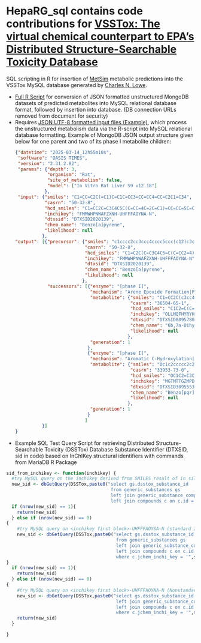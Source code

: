 # HepaRG_sql contains code contributions for [VSSTox: The virtual chemical counterpart to EPA’s Distributed Structure-Searchable Toxicity Database](https://epa.figshare.com/articles/presentation/VSSTox_The_virtual_chemical_counterpart_to_EPA_s_Distributed_Structure-Searchable_Toxicity_Database/24790575?file=43599186)
SQL scripting in R for insertion of [MetSim](https://github.com/lcgroff2/metsim) metabolic predictions into the VSSTox MySQL database generated by [Charles N. Lowe](https://www.linkedin.com/in/charles-lowe-5b78321a3/).

* [Full R Script](https://github.com/lcgroff2/HepaRG_sql/blob/main/parents_load_script_lgroff_redacted.R) for conversion of JSON formatted unstructured MongoDB datasets of predicted metabolites into MySQL relational database format, followed by insertion into database. (DB connection URLs removed from document for security)
* Requires [JSON UTF-8 formatted input files (Example)](https://github.com/lcgroff2/HepaRG_sql/blob/main/predictions/heparg_times_rat_in_vitro_0.json), which process the unstructured metabolism data via the R-script into MySQL relational database formatting. Example of MongoDB JSON output structure given below for one parent and two of its phase I metabolite children:
  ```JSON
  {"datetime": "2025-03-14_12h55m10s",
   "software": "OASIS TIMES",
   "version": "2.31.2.82",
   "params": {"depth": 3,
              "organism": "Rat",
              "site_of_metabolism": false,
              "model": ["In Vitro Rat Liver S9 v12.18"]
             },
   "input": {"smiles": "C1=CC=C2C(=C1)C=C1C=CC3=CC=CC4=CC=C2C1=C34",
             "casrn": "50-32-8",
             "hcd_smiles": "C1=CC2C=C3C4C5C(C=CC=4C=2C=C1)=CC=CC=5C=C3",
             "inchikey": "FMMWHPNWAFZXNH-UHFFFAOYNA-N",
             "dtxsid": "DTXSID2020139",
             "chem_name": "Benzo[a]pyrene",
             "likelihood": null
            },
  "output": [{"precursor": {"smiles": "c1cccc2cc3ccc4cccc5ccc(c12)c3c45",
                            "casrn": "50-32-8",
                            "hcd_smiles": "C1=C2C(C=C3C4C5=C(C=CC2=4)C=CC=C5C=C3)=CC=C1",
                            "inchikey": "FMMWHPNWAFZXNH-UHFFFAOYNA-N",
                            "dtxsid": "DTXSID2020139",
                            "chem_name": "Benzo[a]pyrene",
                            "likelihood": null
                           },
              "successors": [{"enzyme": "[phase I]",
                              "mechanism": "Arene Epoxide Formation|PAH Arene Epoxide Formation",
                              "metabolite": {"smiles": "C1=CC2C(c3cc4ccc5cccc6ccc(c13)c4c56)O2",
                                             "casrn": "36504-65-1",
                                             "hcd_smiles": "C1C2=C(C=C3C4C5=C(C=CC2=4)C=CC=C5C=C3)C2OC2C=1",
                                             "inchikey": "OLLMQFHYRYHKTD-UHFFFAOYNA-N",
                                             "dtxsid": "DTXSID80957806",
                                             "chem_name": "6b,7a-Dihydrobenzo[1,12]tetrapheno[8,9-b]oxirene",
                                             "likelihood": null
                                            },
                              "generation": 1
                             },
                             {"enzyme": "[phase I]",
                              "mechanism": "Aromatic C-Hydroxylation|PAH Aromatic C-Hydroxylation",
                              "metabolite": {"smiles": "Oc1c2ccccc2c2ccc3cccc4ccc1c2c34",
                                             "casrn": "33953-73-0",
                                             "hcd_smiles": "OC1C2=C3C4C(C=C2)=CC=CC=4C=CC3=C2C=1C=CC=C2",
                                             "inchikey": "MGTMTTGZMPDIQS-UHFFFAOYNA-N",
                                             "dtxsid": "DTXSID30955534",
                                             "chem_name": "Benzo[pqr]tetraphen-6-ol",
                                             "likelihood": null
                                            },
                              "generation": 1
                             }
                            ]
            }]
  }
  ```
* Example SQL Test Query Script for retrieving Distributed Structure-Searchable Toxicity (DSSTox) Database Substance Identifier (DTXSID, sid in code) based on InChIKey structural identifiers with commands from MariaDB R Package
```r
sid_from_inchikey <- function(inchikey) {
  #try MySQL query on the inchikey derived from SMILES result of in silico tool:
  new_sid <- dbGetQuery(DSSTox,paste0("select gs.dsstox_substance_id
                                       from generic_substances gs
                                       left join generic_substance_compounds gsc on gsc.fk_generic_substance_id = gs.id
                                       left join compounds c on c.id = gsc.fk_compound_id where c.jchem_inchi_key = '",inchikey,"'"))
  if (nrow(new_sid) == 1){
    return(new_sid)
  } else if (nrow(new_sid) == 0)
{
    #try MySQL query on <inchikey first block>-UHFFFAOYSA-N (standard InChIKey mapping for no stereochemistry - neutral charge):
    new_sid <- dbGetQuery(DSSTox,paste0("select gs.dsstox_substance_id
                                         from generic_substances gs
                                         left join generic_substance_compounds gsc on gsc.fk_generic_substance_id = gs.id
                                         left join compounds c on c.id = gsc.fk_compound_id
                                         where c.jchem_inchi_key = '",str_split(inchikey,"-")[[1]][1],"-UHFFFAOYSA-N'"))
}
  if (nrow(new_sid) == 1){
    return(new_sid)
  } else if (nrow(new_sid) == 0)
{
    #try MySQL query on <inchikey first block>-UHFFFAOYNA-N (Nonstandard InChIKey mapping for no stereochemistry - neutral charge):
    new_sid <- dbGetQuery(DSSTox,paste0("select gs.dsstox_substance_id from generic_substances gs
                                         left join generic_substance_compounds gsc on gsc.fk_generic_substance_id = gs.id
                                         left join compounds c on c.id = gsc.fk_compound_id
                                         where c.jchem_inchi_key = '",str_split(inchikey,"-")[[1]][1],"-UHFFFAOYNA-N'"))
    return(new_sid)
  }

}
```
